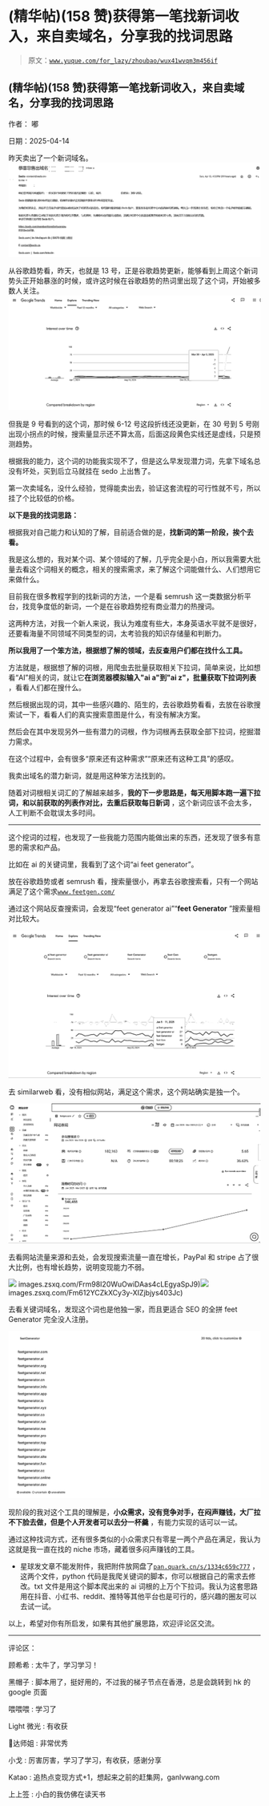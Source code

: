 # (精华帖)(158 赞)获得第一笔找新词收入，来自卖域名，分享我的找词思路

> 原文：[`www.yuque.com/for_lazy/zhoubao/wux41wvqm3m456if`](https://www.yuque.com/for_lazy/zhoubao/wux41wvqm3m456if)

## (精华帖)(158 赞)获得第一笔找新词收入，来自卖域名，分享我的找词思路

作者： 嘟

日期：2025-04-14

昨天卖出了一个新词域名。  ![](img/2e71a88dc7c6a4f71d98307bddcfb56d.png "None")

从谷歌趋势看，昨天，也就是 13 号，正是谷歌趋势更新，能够看到上周这个新词势头正开始暴涨的时候，或许这时候在谷歌趋势的热词里出现了这个词，开始被多数人关注。 ![](img/fb8f00227a11e0d176793b34b33a1b1d.png "None")

但我是 9 号看到的这个词，那时候 6-12 号这段折线还没更新，在 30 号到 5 号刚出现小拐点的时候，搜索量显示还不算太高，后面这段黄色实线还是虚线，只是预测趋势。

根据我的能力，这个词的功能我实现不了，但是这么早发现潜力词，先拿下域名总没有坏处，买到后立马就挂在 sedo 上出售了。

第一次卖域名，没什么经验，觉得能卖出去，验证这套流程的可行性就不亏，所以挂了个比较低的价格。

**以下是我的找词思路：**

根据我对自己能力和认知的了解，目前适合做的是，**找新词的第一阶段，挨个去看。**

我是这么想的，我对某个词、某个领域的了解，几乎完全是小白，所以我需要大批量去看这个词相关的概念，相关的搜索需求，来了解这个词能做什么、人们想用它来做什么。

目前我在很多教程学到的找新词的方法，一个是看 semrush 这一类数据分析平台，找竞争度低的新词，一个是在谷歌趋势挖有商业潜力的热搜词。

这两种方法，对我一个新人来说，我认为难度有些大，本身英语水平就不是很好，还要看海量不同领域不同类型的词，太考验我的知识存储量和判断力。

**所以我用了一个笨方法，根据想了解的领域，去反查用户们都在找什么工具。**

方法就是，根据想了解的词根，用爬虫去批量获取相关下拉词，简单来说，比如想看“AI”相关的词，就让它**在浏览器模拟输入"ai a"到"ai
z"，批量获取下拉词列表** ，看看人们都在搜什么。

然后根据出现的词，其中一些感兴趣的、陌生的，去谷歌趋势看看，去放在谷歌搜索试一下，看看人们的真实搜索意图是什么，有没有解决方案。

然后会在其中发现另外一些有潜力的词根，作为词根再去获取全部下拉词，挖掘潜力需求。

在这个过程中，会有很多“原来还有这种需求”“原来还有这种工具”的感叹。

我卖出域名的潜力新词，就是用这种笨方法找到的。

随着对词根相关词汇的了解越来越多，**我的下一步思路是，每天用脚本跑一遍下拉词，和以前获取的列表作对比，去重后获取每日新词** ，这个新词应该不会太多，人工判断不会耽误太多时间。

---

这个挖词的过程，也发现了一些我能力范围内能做出来的东西，还发现了很多有意思的需求和产品。

比如在 ai 的关键词里，我看到了这个词“ai feet generator”。

放在谷歌趋势或者 semrush 看，搜索量很小，再拿去谷歌搜索看，只有一个网站满足了这个需求[`www.feetgen.com/`](https://www.feetgen.com/)

通过这个网站反查搜索词，会发现“feet generator ai”“**feet Generator** ”搜索量相对比较大。

![](img/ed84d7eb7f7fb531b98fb21ac5896aae.png "None")

去 similarweb 看，没有相似网站，满足这个需求，这个网站确实是独一个。

![](img/f39c8c9183e3a2612353098922d2d02b.png "None")

去看网站流量来源和去处，会发现搜索流量一直在增长，PayPal 和 stripe 占了很大比例，也有增长趋势，说明变现能力不弱。

![](img/article-) images.zsxq.com/Frm98I20WuOwiDAas4cLEgyaSpJ9)![](img/article-) images.zsxq.com/Fm612YCZkXCy3y-XIZjbjys403Jc)

去看关键词域名，发现这个词也是他独一家，而且更适合 SEO 的全拼 feet Generator 完全没人注册。

![](img/722d5d3cf507d067300559cb6cf6e428.png "None")

现阶段的我对这个工具的理解是，**小众需求，没有竞争对手，在闷声赚钱，大厂拉不下脸去做，但是个人开发者可以去分一杯羹** ，有能力实现的话可以一试。

通过这种找词方式，还有很多类似的小众需求只有零星一两个产品在满足，我认为这就是我一直在找的 niche 市场，藏着很多闷声赚钱的工具。

- 星球发文章不能发附件，我把附件放网盘了[`pan.quark.cn/s/1334c659c777`](https://pan.quark.cn/s/1334c659c777) ，这两个文件，python 代码是我爬关键词的脚本，你可以根据自己的需求去修改。txt 文件是用这个脚本爬出来的 ai 词根的上万个下拉词。我认为这套思路用在抖音、小红书、reddit、推特等其他平台也是可行的，感兴趣的圈友可以去试一试。

以上，希望对你有所启发，如果有其他扩展思路，欢迎评论区交流。

* * *

评论区：

顾希希 : 太牛了，学习学习！

黑帽子 : 脚本用了，挺好用的，不过我的梯子节点在香港，总是会跳转到 hk 的 google 页面

喂喂喂 : 学习了

Light 微光 : 有收获

🌊达师姐 : 非常优秀

小戈 : 厉害厉害，学习了学习，有收获，感谢分享

Katao : 追热点变现方式+1，想起来之前的赶集网，ganlvwang.com

上上签 : 小白的我仿佛在读天书